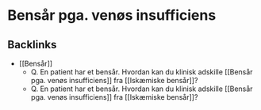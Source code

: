 # Bensår pga. venøs insufficiens
## Backlinks
* [[Bensår]]
	* Q. En patient har et bensår. Hvordan kan du klinisk adskille [[Bensår pga. venøs insufficiens]] fra [[Iskæmiske bensår]]?
	* Q. En patient har et bensår. Hvordan kan du klinisk adskille [[Bensår pga. venøs insufficiens]] fra [[Iskæmiske bensår]]?

<!-- #anki/tag/med/Orto #anki/deck/Medicine -->

<!-- {BearID:3E0368F4-4D3F-4819-8E1F-B445B03AEB66-21842-00003BD53101FB41} -->
